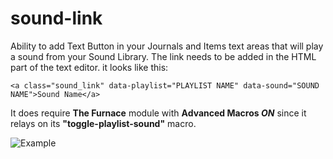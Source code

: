 # sound-link
Ability to add Text Button in your Journals and Items text areas that will play a sound from your Sound Library.
The link needs to be added in the HTML part of the text editor.
it looks like this:

```<a class="sound_link" data-playlist="PLAYLIST NAME" data-sound="SOUND NAME">Sound Name</a>```

It does require **The Furnace** module with **Advanced Macros *ON*** since it relays on its **"toggle-playlist-sound"** macro.

![Example](https://raw.githubusercontent.com/superseva/sound-link/master/sound-link-example.jpg)
